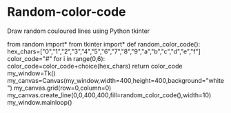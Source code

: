 # Random-color-code
Draw random couloured lines using Python tkinter 


from random import*
from tkinter import*
def random_color_code():
    hex_chars=["0","1","2","3","4","5","6","7","8","9","a","b","c","d","e","f"]
    color_code="#"
    for i in range(0,6):
        color_code=color_code+choice(hex_chars)
    return color_code
my_window=Tk()
my_canvas=Canvas(my_window,width=400,height=400,background="white")
my_canvas.grid(row=0,column=0)
my_canvas.create_line(0,0,400,400,fill=random_color_code(),width=10)
my_window.mainloop()
